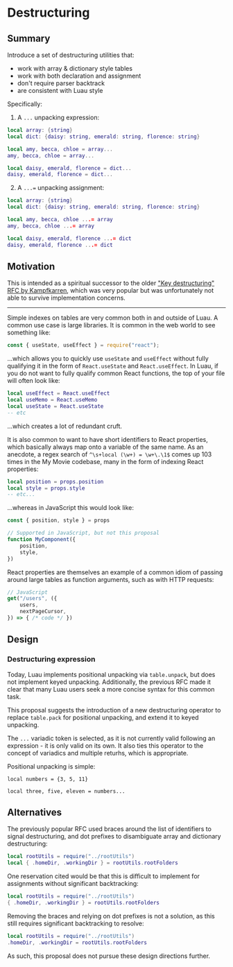 # Destructuring

## Summary

Introduce a set of destructuring utilities that:
- work with array & dictionary style tables
- work with both declaration and assignment
- don't require parser backtrack
- are consistent with Luau style

Specifically:

1) A `...` unpacking expression:

```Lua
local array: {string}
local dict: {daisy: string, emerald: string, florence: string}

local amy, becca, chloe = array...
amy, becca, chloe = array...

local daisy, emerald, florence = dict...
daisy, emerald, florence = dict...
```

2) A `...=` unpacking assignment:

```Lua
local array: {string}
local dict: {daisy: string, emerald: string, florence: string}

local amy, becca, chloe ...= array
amy, becca, chloe ...= array

local daisy, emerald, florence ...= dict
daisy, emerald, florence ...= dict
```

## Motivation

This is intended as a spiritual successor to the older ["Key destructuring" RFC by Kampfkarren](https://github.com/luau-lang/rfcs/pull/24), which was very popular but was unfortunately not able to survive implementation concerns.

----

Simple indexes on tables are very common both in and outside of Luau. A common use case is large libraries. It is common in the web world to see something like:

```js
const { useState, useEffect } = require("react");
```

...which allows you to quickly use `useState` and `useEffect` without fully qualifying it in the form of `React.useState` and `React.useEffect`. In Luau, if you do not want to fully qualify common React functions, the top of your file will often look like:

```lua
local useEffect = React.useEffect
local useMemo = React.useMemo
local useState = React.useState
-- etc
```

...which creates a lot of redundant cruft.

It is also common to want to have short identifiers to React properties, which basically always map onto a variable of the same name. As an anecdote, a regex search of `^\s+local (\w+) = \w+\.\1$` comes up 103 times in the My Movie codebase, many in the form of indexing React properties:

```lua
local position = props.position
local style = props.style
-- etc...
```

...whereas in JavaScript this would look like:
```js
const { position, style } = props

// Supported in JavaScript, but not this proposal
function MyComponent({
	position,
	style,
})
```

React properties are themselves an example of a common idiom of passing around large tables as function arguments, such as with HTTP requests:

```js
// JavaScript
get("/users", ({
	users,
	nextPageCursor,
}) => { /* code */ })
```

## Design

### Destructuring expression

Today, Luau implements positional unpacking via `table.unpack`, but does not implement keyed unpacking. Additionally, the previous RFC made it clear that many Luau users seek a more concise syntax for this common task.

This proposal suggests the introduction of a new destructuring operator to replace `table.pack` for positional unpacking, and extend it to keyed unpacking.

The `...` variadic token is selected, as it is not currently valid following an expression - it is only valid on its own. It also ties this operator to the concept of variadics and multiple returhs, which is appropriate.

Positional unpacking is simple:

```
local numbers = {3, 5, 11}

local three, five, eleven = numbers...
```



## Alternatives

The previously popular RFC used braces around the list of identifiers to signal destructuring, and dot prefixes to disambiguate array and dictionary destructuring:

```Lua
local rootUtils = require("../rootUtils")
local { .homeDir, .workingDir } = rootUtils.rootFolders
```

One reservation cited would be that this is difficult to implement for assignments without significant backtracking:

```Lua
local rootUtils = require("../rootUtils")
{ .homeDir, .workingDir } = rootUtils.rootFolders
```

Removing the braces and relying on dot prefixes is not a solution, as this still requires significant backtracking to resolve:

```Lua
local rootUtils = require("../rootUtils")
.homeDir, .workingDir = rootUtils.rootFolders
```

As such, this proposal does not pursue these design directions further.